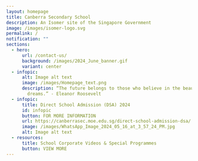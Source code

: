 ```yaml
---
layout: homepage
title: Canberra Secondary School
description: An Isomer site of the Singapore Government
image: /images/isomer-logo.svg
permalink: /
notification: ""
sections:
  - hero:
      url: /contact-us/
      background: /images/2024_June_banner.gif
      variant: center
  - infopic:
      alt: Image alt text
      image: /images/Homepage_text.png
      description: “The future belongs to those who believe in the beauty of their
        dreams.” - Eleanor Roosevelt
  - infopic:
      title: Direct School Admission (DSA) 2024
      id: infopic
      button: FOR MORE INFORMATION
      url: https://canberrasec.moe.edu.sg/direct-school-admission-dsa/
      image: /images/WhatsApp_Image_2024_05_16_at_3_57_24_PM.jpg
      alt: Image alt text
  - resources:
      title: School Corporate Videos & Special Programmes
      button: VIEW MORE
---
```


